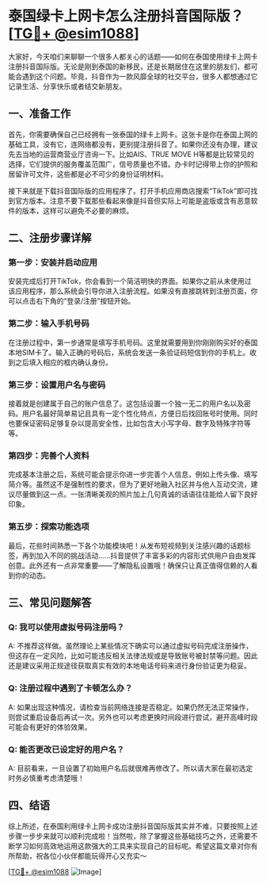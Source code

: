 # 泰国绿卡上网卡怎么注册抖音国际版？[[TG💪+ @esim1088](https://t.me/s/esim1088)]

大家好，今天咱们来聊聊一个很多人都关心的话题——如何在泰国使用绿卡上网卡注册抖音国际版。无论是刚到泰国的新移民，还是长期居住在这里的朋友们，都可能会遇到这个问题。毕竟，抖音作为一款风靡全球的社交平台，很多人都想通过它记录生活、分享快乐或者结交新朋友。

## 一、准备工作

首先，你需要确保自己已经拥有一张泰国的绿卡上网卡。这张卡是你在泰国上网的基础工具，没有它，连网络都没有，更别提注册抖音了。如果你还没有办理，建议先去当地的运营商营业厅咨询一下。比如AIS、TRUE MOVE H等都是比较常见的选择，它们提供的服务覆盖范围广，信号质量也不错。办卡时记得带上你的护照和居留许可文件，这些都是必不可少的身份证明材料。

接下来就是下载抖音国际版的应用程序了。打开手机应用商店搜索“TikTok”即可找到官方版本。注意不要下载那些看起来像是抖音但实际上可能是盗版或含有恶意软件的版本，这样可以避免不必要的麻烦。

## 二、注册步骤详解

### 第一步：安装并启动应用
安装完成后打开TikTok，你会看到一个简洁明快的界面。如果你之前从未使用过该应用程序，那么系统会引导你进入注册流程。如果没有直接跳转到注册页面，你可以点击右下角的“登录/注册”按钮开始。

### 第二步：输入手机号码
在注册过程中，第一步通常是填写手机号码。这里就需要用到你刚刚购买好的泰国本地SIM卡了。输入正确的号码后，系统会发送一条验证码短信到你的手机上。收到之后填入相应的框内确认身份。

### 第三步：设置用户名与密码
接着就是创建属于自己的账户信息了。这包括设置一个独一无二的用户名以及密码。用户名最好简单易记且具有一定个性化特点，方便日后找回账号时使用。同时也要保证密码足够复杂以提高安全性，比如包含大小写字母、数字及特殊字符等等。

### 第四步：完善个人资料
完成基本注册之后，系统可能会提示你进一步完善个人信息，例如上传头像、填写简介等。虽然这不是强制性的要求，但为了更好地融入社区并与他人互动交流，建议尽量做到这一点。一张清晰美观的照片加上几句真诚的话语往往能给人留下良好印象。

### 第五步：探索功能选项
最后，花些时间熟悉一下各个功能模块吧！从发布短视频到关注感兴趣的话题标签，再到加入不同的挑战活动……抖音提供了丰富多彩的内容形式供用户自由发挥创意。此外还有一点非常重要——了解隐私设置哦！确保只让真正值得信赖的人看到你的动态。

## 三、常见问题解答

### Q: 我可以使用虚拟号码注册吗？
A: 不推荐这样做。虽然理论上某些情况下确实可以通过虚拟号码完成注册操作，但这存在一定风险，比如可能违反相关法律法规或是导致账号被封禁等问题。因此还是建议采用正规途径获取真实有效的本地电话号码来进行身份验证更为稳妥。

### Q: 注册过程中遇到了卡顿怎么办？
A: 如果出现这种情况，请检查当前网络连接是否稳定。如果仍然无法正常操作，则尝试重启设备后再试一次。另外也可以考虑更换时间段进行尝试，避开高峰时段可能会有更好的体验效果。

### Q: 能否更改已设定好的用户名？
A: 目前看来，一旦设置了初始用户名后就很难再修改了。所以请大家在最初选定时务必慎重考虑清楚哦！

## 四、结语

综上所述，在泰国利用绿卡上网卡成功注册抖音国际版其实并不难，只要按照上述步骤一步步来就可以顺利完成啦！当然啦，除了掌握这些基础技巧之外，还需要不断学习如何高效地运用这款强大的工具来实现自己的目标呢。希望这篇文章对你有所帮助，祝各位小伙伴都能玩得开心又充实～ 

[[TG💪+ @esim1088](https://t.me/s/esim1088) ![Image](https://i.postimg.cc/4NQfJmqS/Snipaste-2025-05-13-00-14-12.png)]